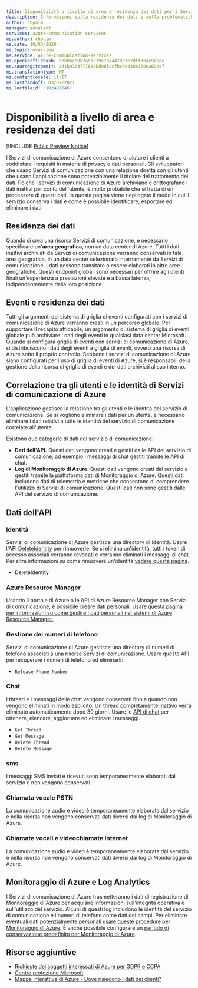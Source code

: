 ```yaml
---
title: Disponibilità a livello di area e residenza dei dati per i Servizi di comunicazione di Azure
description: Informazioni sulla residenza dei dati e sulle problematiche correlate alla privacy nei Servizi di comunicazione di Azure
author: chpalm
manager: anvalent
services: azure-communication-services
ms.author: chpalm
ms.date: 10/03/2020
ms.topic: overview
ms.service: azure-communication-services
ms.openlocfilehash: 50b8bc0882a5a219e70a44fdefe7dff30ae9e0ae
ms.sourcegitcommit: 8d1b97c3777684bd98f2cfbc9d440b1299a02e8f
ms.translationtype: MT
ms.contentlocale: it-IT
ms.lasthandoff: 03/09/2021
ms.locfileid: "102487645"
---
```

# <a name="region-availability-and-data-residency"></a>Disponibilità a livello di area e residenza dei dati

[!INCLUDE [Public Preview Notice](../includes/public-preview-include.md)]

I Servizi di comunicazione di Azure consentono di aiutare i clienti a soddisfare i requisiti in materia di privacy e dati personali. Gli sviluppatori che usano Servizi di comunicazione con una relazione diretta con gli utenti che usano l'applicazione sono potenzialmente il titolare del trattamento dei dati. Poiché i servizi di comunicazione di Azure archiviano e crittografano i dati inattivi per conto dell'utente, è molto probabile che si tratta di un processore di questi dati. In questa pagina viene riepilogato il modo in cui il servizio conserva i dati e come è possibile identificare, esportare ed eliminare i dati.

## <a name="data-residency"></a>Residenza dei dati

Quando si crea una risorsa Servizi di comunicazione, è necessario specificare un'**area geografica**, non un data center di Azure. Tutti i dati inattivi archiviati da Servizi di comunicazione verranno conservati in tale area geografica, in un data center selezionato internamente da Servizi di comunicazione. I dati possono transitare o essere elaborati in altre aree geografiche. Questi endpoint globali sono necessari per offrire agli utenti finali un'esperienza a prestazioni elevate e a bassa latenza, indipendentemente dalla loro posizione.

## <a name="data-residency-and-events"></a>Eventi e residenza dei dati

Tutti gli argomenti del sistema di griglia di eventi configurati con i servizi di comunicazione di Azure verranno creati in un percorso globale. Per supportare il recapito affidabile, un argomento di sistema di griglia di eventi globale può archiviare i dati degli eventi in qualsiasi data center Microsoft. Quando si configura griglia di eventi con servizi di comunicazione di Azure, si distribuiscono i dati degli eventi a griglia di eventi, ovvero una risorsa di Azure sotto il proprio controllo. Sebbene i servizi di comunicazione di Azure siano configurati per l'uso di griglia di eventi di Azure, si è responsabili della gestione della risorsa di griglia di eventi e dei dati archiviati al suo interno.

## <a name="relating-humans-to-azure-communication-services-identities"></a>Correlazione tra gli utenti e le identità di Servizi di comunicazione di Azure

L'applicazione gestisce la relazione tra gli utenti e le identità del servizio di comunicazione. Se si vogliono eliminare i dati per un utente, è necessario eliminare i dati relativi a tutte le identità del servizio di comunicazione correlate all'utente.

Esistono due categorie di dati del servizio di comunicazione:
- **Dati dell'API.** Questi dati vengono creati e gestiti dalle API del servizio di comunicazione, ad esempio i messaggi di chat gestiti tramite le API di chat.
- **Log di Monitoraggio di Azure**. Questi dati vengono creati dal servizio e gestiti tramite la piattaforma dati di Monitoraggio di Azure. Questi dati includono dati di telemetria e metriche che consentono di comprendere l'utilizzo di Servizi di comunicazione. Questi dati non sono gestiti dalle API del servizio di comunicazione.

## <a name="api-data"></a>Dati dell'API

### <a name="identities"></a>Identità

Servizi di comunicazione di Azure gestisce una directory di identità. Usare l'API [DeleteIdentity](/rest/api/communication/communicationidentity/delete) per rimuoverle. Se si elimina un'identità, tutti i token di accesso associati verranno revocati e verranno eliminati i messaggi di chat. Per altre informazioni su come rimuovere un'identità [vedere questa pagina](../quickstarts/access-tokens.md).

- DeleteIdentity

### <a name="azure-resource-manager"></a>Azure Resource Manager

Usando il portale di Azure o le API di Azure Resource Manager con Servizi di comunicazione, è possibile creare dati personali. [Usare questa pagina per informazioni su come gestire i dati personali nei sistemi di Azure Resource Manager.](../../azure-resource-manager/management/resource-manager-personal-data.md)

### <a name="telephone-number-management"></a>Gestione dei numeri di telefono

Servizi di comunicazione di Azure gestisce una directory di numeri di telefono associati a una risorsa Servizi di comunicazione. Usare queste API per recuperare i numeri di telefono ed eliminarli:
- `Release Phone Number`

### <a name="chat"></a>Chat

I thread e i messaggi delle chat vengono conservati fino a quando non vengono eliminati in modo esplicito. Un thread completamente inattivo verrà eliminato automaticamente dopo 30 giorni. Usare le [API di chat](/rest/api/communication/chat/deletechatmessage/deletechatmessage) per ottenere, elencare, aggiornare ed eliminare i messaggi.

- `Get Thread`
- `Get Message`
- `Delete Thread`
- `Delete Message`

### <a name="sms"></a>sms

I messaggi SMS inviati e ricevuti sono temporaneamente elaborati dal servizio e non vengono conservati.

### <a name="pstn-voice-calling"></a>Chiamata vocale PSTN

La comunicazione audio e video è temporaneamente elaborata dal servizio e nella risorsa non vengono conservati dati diversi dai log di Monitoraggio di Azure.

### <a name="internet-voice-and-video-calling"></a>Chiamate vocali e videochiamate Internet

La comunicazione audio e video è temporaneamente elaborata dal servizio e nella risorsa non vengono conservati dati diversi dai log di Monitoraggio di Azure.

## <a name="azure-monitor-and-log-analytics"></a>Monitoraggio di Azure e Log Analytics

I Servizi di comunicazione di Azure trasmetteranno i dati di registrazione di Monitoraggio di Azure per acquisire informazioni sull'integrità operativa e sull'utilizzo del servizio. Alcuni di questi log includono le identità del servizio di comunicazione e i numeri di telefono come dati dei campi. Per eliminare eventuali dati potenzialmente personali [usare queste procedure per Monitoraggio di Azure](../../azure-monitor/logs/personal-data-mgmt.md). È anche possibile configurare un [periodo di conservazione predefinito per Monitoraggio di Azure](../../azure-monitor/logs/manage-cost-storage.md).

## <a name="additional-resources"></a>Risorse aggiuntive

- [Richieste dei soggetti interessati di Azure per GDPR e CCPA](/microsoft-365/compliance/gdpr-dsr-azure?preserve-view=true&view=o365-worldwide)
- [Centro protezione Microsoft](https://www.microsoft.com/trust-center/privacy/data-location)
- [Mappa interattiva di Azure - Dove risiedono i dati dei clienti?](https://azuredatacentermap.azurewebsites.net/)
